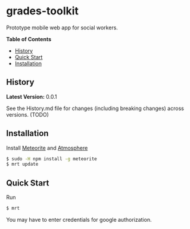 grades-toolkit
==============

Prototype mobile web app for social workers.

**Table of Contents**

- [History](#history)
- [Quick Start](#quick-start)
- [Installation](#installation)

## History

**Latest Version:** 0.0.1

See the History.md file for changes (including breaking changes) across
versions. (TODO)

## Installation

Install [Meteorite](https://github.com/oortcloud/meteorite) and [Atmosphere](https://atmosphere.meteor.com)


  ```sh
  $ sudo -H npm install -g meteorite
  $ mrt update
  ```


## Quick Start

Run

```sh
$ mrt
```

You may have to enter credentials for google authorization.